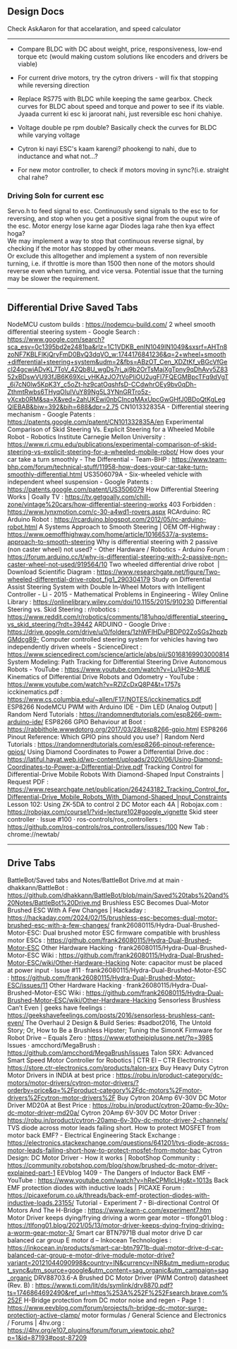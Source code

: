 ## Design Docs
Check AskAaron for that accelaration, and speed calculator

---

- Compare BLDC with DC about weight, price, responsiveness, low-end torque etc (would making custom solutions like encoders and drivers be viable)

- For current drive motors, try the cytron drivers - will fix that stopping while reversing direction
- Replace RS775 with BLDC while keeping the same gearbox. Check curves for BLDC about speed and torque and power to see if its viable. Jyaada current ki esc ki jaroorat nahi, just reversible esc honi chahiye.
- Voltage double pe rpm double? Basically check the curves for BLDC while varying voltage
- Cytron ki nayi ESC's kaam karengi? phookengi to nahi, due to inductance and what not...?
- For new motor controller, to check if motors moving in sync?(i.e. straight chal rahe?

### Driving Soln for current esc
Servo.h to feed signal to esc. Continuously send signals to the esc to for reversing, and stop when you get a positive signal from the ouput wire of the esc. Motor energy lose karne agar Diodes laga rahe then kya effect hoga?\
We may implement a way to stop that continuous reverse signal, by checking if the motor has stopped by other means.\
Or exclude this alltogether and implement a system of non reversible turning, i.e. if throttle is more than 1500 then none of the motors should reverse even when turning, and vice versa.
Potential issue that the turning may be slower the requirement.

---

## Differential Drive Saved Tabs
NodeMCU custom builds : https://nodemcu-build.com/
2 wheel smooth differential steering system - Google Search : https://www.google.com/search?sca_esv=0c1395bd2e2481ba&rlz=1C1VDKB_enIN1049IN1049&sxsrf=AHTn8zoNF7KBLFlKjQryFmD0BvQ3dqVO_w:1744176841236&q=2+wheel+smooth+differential+steering+system&udm=2&fbs=ABzOT_Cen_XDZtKf_vBGcVfGecI24gcwiADvKL7ToV_4ZQb8U_wgDs7rj_aj9b2OrTsMajXgTpny9qDhAvv5Z8352xBDswVU93fJB6K69Xci_yHKAzJO7tVoPliOU2ugFI7FQEGMBpcTFq9dVgT_6i7cN0lw5KpK3Y_c5oZt-hz9catOqshfsD-CCdwhrOEy9bv0qDh-ZthmtRwbs6THyqOIuIVuY89Ng5L3YNnGRTro5z-yXcxb0RM&sa=X&ved=2ahUKEwi0nbCIncqMAxUpcGwGHfJ0BDoQtKgLegQIEBAB&biw=392&bih=688&dpr=2.75
CN101332835A - Differential steering mechanism - Google Patents : https://patents.google.com/patent/CN101332835A/en
Experimental Comparison of Skid Steering Vs. Explicit Steering for a Wheeled Mobile Robot - Robotics Institute Carnegie Mellon University : https://www.ri.cmu.edu/publications/experimental-comparison-of-skid-steering-vs-explicit-steering-for-a-wheeled-mobile-robot/
How does your car take a turn smoothly - The Differential - Team-BHP : https://www.team-bhp.com/forum/technical-stuff/11958-how-does-your-car-take-turn-smoothly-differential.html
US3506079A - Six-wheeled vehicle with independent wheel suspension - Google Patents : https://patents.google.com/patent/US3506079
How Differential Steering Works | Goally TV : https://tv.getgoally.com/chill-zone/vintage%20cars/how-differential-steering-works
403 Forbidden : https://www.lynxmotion.com/c-30-a4wd1-rovers.aspx
RCArduino: RC Arduino Robot : https://rcarduino.blogspot.com/2012/05/rc-arduino-robot.html
A Systems Approach to Smooth Steering | OEM Off-Highway : https://www.oemoffhighway.com/home/article/10166537/a-systems-approach-to-smooth-steering
Why is differential steering with 2 passive (non caster wheel) not used? - Other Hardware / Robotics - Arduino Forum : https://forum.arduino.cc/t/why-is-differential-steering-with-2-passive-non-caster-wheel-not-used/919564/10
Two wheeled differential drive robot  | Download Scientific Diagram : https://www.researchgate.net/figure/Two-wheeled-differential-drive-robot_fig1_290304179
Study on Differential Assist Steering System with Double In‐Wheel Motors with Intelligent Controller - Li - 2015 - Mathematical Problems in Engineering - Wiley Online Library : https://onlinelibrary.wiley.com/doi/10.1155/2015/910230
Differential Steering vs. Skid Steering : r/robotics : https://www.reddit.com/r/robotics/comments/181uhqo/differential_steering_vs_skid_steering/?rdt=39442
ARDUINO - Google Drive : https://drive.google.com/drive/u/0/folders/1zhWFlHDuPBDP02ZoSGs2hpzbGMdcg89-
Computer controlled steering system for vehicles having two independently driven wheels - ScienceDirect : https://www.sciencedirect.com/science/article/abs/pii/S0168169903000814
System Modeling: Path Tracking for Differential Steering Drive Autonomous Robots - YouTube : https://www.youtube.com/watch?v=Lu1jH2q-MUE
Kinematics of Differential Drive Robots and Odometry - YouTube : https://www.youtube.com/watch?v=RZlZcDxQ8P4&t=1757s
icckinematics.pdf : https://www.cs.columbia.edu/~allen/F17/NOTES/icckinematics.pdf
ESP8266 NodeMCU PWM with Arduino IDE - Dim LED (Analog Output) | Random Nerd Tutorials : https://randomnerdtutorials.com/esp8266-pwm-arduino-ide/
ESP8266 GPIO Behaviour at Boot : https://rabbithole.wwwdotorg.org/2017/03/28/esp8266-gpio.html
ESP8266 Pinout Reference: Which GPIO pins should you use? | Random Nerd Tutorials : https://randomnerdtutorials.com/esp8266-pinout-reference-gpios/
Using Diamond Coordinates to Power a Differential Drive.doc : https://latiful.hayat.web.id/wp-content/uploads/2020/06/Using-Diamond-Coordinates-to-Power-a-Differential-Drive.pdf
Tracking Control for Differential-Drive Mobile Robots With Diamond-Shaped Input Constraints | Request PDF : https://www.researchgate.net/publication/264243182_Tracking_Control_for_Differential-Drive_Mobile_Robots_With_Diamond-Shaped_Input_Constraints
Lesson 102: Using ZK-5DA to control 2 DC Motor each 4A | Robojax.com : https://robojax.com/course1/?vid=lecture102#google_vignette
Skid steer controller · Issue #100 · ros-controls/ros_controllers : https://github.com/ros-controls/ros_controllers/issues/100
New Tab : chrome://newtab/


---

## Drive Tabs
BattleBot/Saved tabs and Notes/BattleBot Drive.md at main · dhakkann/BattleBot : https://github.com/dhakkann/BattleBot/blob/main/Saved%20tabs%20and%20Notes/BattleBot%20Drive.md
Brushless ESC Becomes Dual-Motor Brushed ESC With A Few Changes | Hackaday : https://hackaday.com/2024/02/15/brushless-esc-becomes-dual-motor-brushed-esc-with-a-few-changes/
frank26080115/Hydra-Dual-Brushed-Motor-ESC: Dual brushed motor ESC firmware compatible with brushless motor ESCs : https://github.com/frank26080115/Hydra-Dual-Brushed-Motor-ESC
Other Hardware Hacking · frank26080115/Hydra-Dual-Brushed-Motor-ESC Wiki : https://github.com/frank26080115/Hydra-Dual-Brushed-Motor-ESC/wiki/Other-Hardware-Hacking
Note: capacitor must be placed at power input · Issue #11 · frank26080115/Hydra-Dual-Brushed-Motor-ESC : https://github.com/frank26080115/Hydra-Dual-Brushed-Motor-ESC/issues/11
Other Hardware Hacking · frank26080115/Hydra-Dual-Brushed-Motor-ESC Wiki : https://github.com/frank26080115/Hydra-Dual-Brushed-Motor-ESC/wiki/Other-Hardware-Hacking
Sensorless Brushless Can’t Even | geeks have feelings : https://geekshavefeelings.com/posts/2016/sensorless-brushless-cant-even/
The Overhaul 2 Design & Build Series: #sadbot2016, The Untold Story; Or, How to Be a Brushless Hipster; Tuning the SimonK Firmware for Robot Drive – Equals Zero : https://www.etotheipiplusone.net/?p=3985
Issues · amcchord/MegaBrush : https://github.com/amcchord/MegaBrush/issues
Talon SRX: Advanced Smart Speed Motor Controller for Robotics | CTR El – CTR Electronics : https://store.ctr-electronics.com/products/talon-srx
Buy Heavy Duty Cytron Motor Drivers in INDIA at best price : https://robu.in/product-category/dc-motors/motor-drivers/cytron-motor-drivers/?orderby=price&q=%2Fproduct-category%2Fdc-motors%2Fmotor-drivers%2Fcytron-motor-drivers%2F
Buy Cytron 20Amp 6V-30V DC Motor Driver MD20A at Best Price : https://robu.in/product/cytron-20amp-6v-30v-dc-motor-driver-md20a/
Cytron 20Amp 6V-30V DC Motor Driver : https://robu.in/product/cytron-20amp-6v-30v-dc-motor-driver-2-channels/
TVS diode across motor leads failing short. How to protect MOSFET from motor back EMF? - Electrical Engineering Stack Exchange : https://electronics.stackexchange.com/questions/641201/tvs-diode-across-motor-leads-failing-short-how-to-protect-mosfet-from-motor-bac
Cytron Design: DC Motor Driver - How it works | RobotShop Community : https://community.robotshop.com/blog/show/brushed-dc-motor-driver-explained-part-1
EEVblog 1409 - The Dangers of Inductor Back EMF - YouTube : https://www.youtube.com/watch?v=hReCPMIcLHg&t=1013s
Back EMF protection diodes with inductive loads | PICAXE Forum : https://picaxeforum.co.uk/threads/back-emf-protection-diodes-with-inductive-loads.23155/
Tutorial - Experiment 7 - Bi-directional Control Of Motors And The H-Bridge : https://www.learn-c.com/experiment7.htm
Motor Driver keeps dying/frying driving a worm gear motor – tlfong01.blog : https://tlfong01.blog/2021/05/13/motor-driver-keeps-dying-frying-driving-a-worm-gear-motor-3/
Smart car BTN7971B dual motor drive D car balanced car group E motor d – Inkocean Technologies : https://inkocean.in/products/smart-car-btn7971b-dual-motor-drive-d-car-balanced-car-group-e-motor-drive-module-motor-drive?variant=20121044090998&country=IN&currency=INR&utm_medium=product_sync&utm_source=google&utm_content=sag_organic&utm_campaign=sag_organic
DRV88703.6-A Brushed DC Motor Driver (PWM Control) datasheet (Rev. B) : https://www.ti.com/lit/ds/symlink/drv8870.pdf?ts=1746864692490&ref_url=https%253A%252F%252Fsearch.brave.com%252F
H-Bridge protection from DC motor noise and regen - Page 1 : https://www.eevblog.com/forum/projects/h-bridge-dc-motor-surge-protection-active-clamp/
motor formulas / General Science and Electronics / Forums | 4hv.org : https://4hv.org/e107_plugins/forum/forum_viewtopic.php?p=1&id=87193#post-87209
